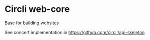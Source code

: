 # Circli web-core

Base for building websites

See concert implementation in https://github.com/circli/api-skeleton